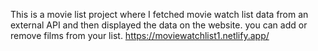 This is a movie list project where I fetched movie watch list data from an external API and then displayed the data on the website. you can add or remove films from your list.                         https://moviewatchlist1.netlify.app/     
 

